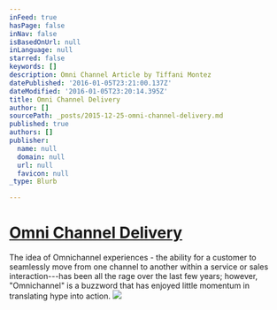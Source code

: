 ```yaml
---
inFeed: true
hasPage: false
inNav: false
isBasedOnUrl: null
inLanguage: null
starred: false
keywords: []
description: Omni Channel Article by Tiffani Montez
datePublished: '2016-01-05T23:21:00.137Z'
dateModified: '2016-01-05T23:20:14.395Z'
title: Omni Channel Delivery
author: []
sourcePath: _posts/2015-12-25-omni-channel-delivery.md
published: true
authors: []
publisher:
  name: null
  domain: null
  url: null
  favicon: null
_type: Blurb

---
```

# [Omni Channel Delivery][0]

The idea of Omnichannel experiences - the ability for a customer to seamlessly move from one channel to another within a service or sales interaction---has been all the rage over the last few years; however, "Omnichannel" is a buzzword that has enjoyed little momentum in translating hype into action.
![](https://the-grid-user-content.s3-us-west-2.amazonaws.com/22be322b-7a74-4a44-beb0-59c82c89b47f.png)

[0]: http://www.cues.org/article/view/id/Tech-time-members-use-multiple-channels